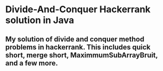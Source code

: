 # Divide-And-Conquer Hackerrank solution in Java
## My solution of divide and conquer method problems in hackerrank. This includes quick short, merge short, MaximmumSubArrayBruit, and a few more.

